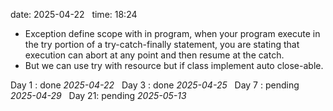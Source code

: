 date: 2025-04-22  
time: 18:24  

  - Exception define scope with in program, when your program execute in the try portion of a try-catch-finally statement, you are stating that execution can abort at any point and then resume at the catch.
  - But we can use try with resource but if class implement auto close-able.

Day 1 : done *2025-04-22*  
Day 3 : done *2025-04-25*  
Day 7 : pending *2025-04-29*  
Day 21: pending *2025-05-13*